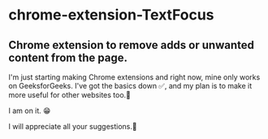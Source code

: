 # chrome-extension-TextFocus
## Chrome extension to remove adds or unwanted content from the page.
I'm just starting making Chrome extensions and right now, mine only works on GeeksforGeeks. I've got the basics down ✅, and my plan is to make it more useful for other websites too.🚀
<p>I am on it. 😁</p>
<p>I will appreciate all your suggestions.🫡</p>

